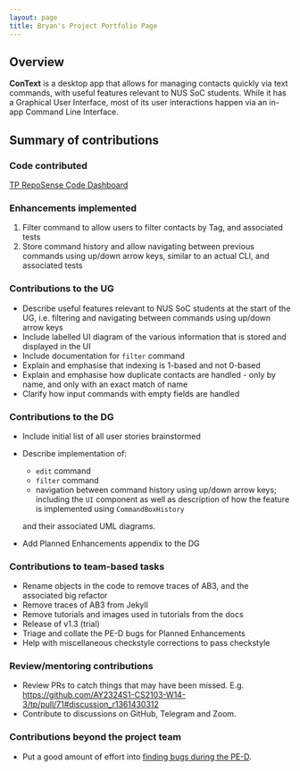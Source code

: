 ```yaml
---
layout: page
title: Bryan's Project Portfolio Page
---
```


<!-- Not complete yet, just to meet the dashboard for today -->


## Overview

**ConText** is a desktop app that allows for managing contacts quickly via text commands, with useful features relevant to NUS SoC students.
While it has a Graphical User Interface, most of its user interactions happen via an in-app Command Line Interface.

## Summary of contributions

### Code contributed

[TP RepoSense Code Dashboard](https://nus-cs2103-ay2324s1.github.io/tp-dashboard/?search=bwangpj&breakdown=true)

### Enhancements implemented

1. Filter command to allow users to filter contacts by Tag, and associated tests
2. Store command history and allow navigating between previous commands using up/down arrow keys, similar to an actual CLI, and associated tests 

### Contributions to the UG

- Describe useful features relevant to NUS SoC students at the start of the UG, i.e. filtering and navigating between commands using up/down arrow keys
- Include labelled UI diagram of the various information that is stored and displayed in the UI
- Include documentation for `filter` command
- Explain and emphasise that indexing is 1-based and not 0-based
- Explain and emphasise how duplicate contacts are handled - only by name, and only with an exact match of name
- Clarify how input commands with empty fields are handled

### Contributions to the DG

- Include initial list of all user stories brainstormed
- Describe implementation of:
  - `edit` command
  - `filter` command
  - navigation between command history using up/down arrow keys; including the `UI` component as well as description of how the feature is implemented using `CommandBoxHistory`
  
  and their associated UML diagrams.
- Add Planned Enhancements appendix to the DG

### Contributions to team-based tasks

- Rename objects in the code to remove traces of AB3, and the associated big refactor
- Remove traces of AB3 from Jekyll
- Remove tutorials and images used in tutorials from the docs
- Release of v1.3 (trial)
- Triage and collate the PE-D bugs for Planned Enhancements
- Help with miscellaneous checkstyle corrections to pass checkstyle

### Review/mentoring contributions

- Review PRs to catch things that may have been missed. 
E.g. https://github.com/AY2324S1-CS2103-W14-3/tp/pull/71#discussion_r1361430312
- Contribute to discussions on GitHub, Telegram and Zoom.

### Contributions beyond the project team

- Put a good amount of effort into [finding bugs during the PE-D](https://github.com/AY2324S1-CS2103T-T17-4/tp/issues?q=is%3Aissue+c%5D). 
